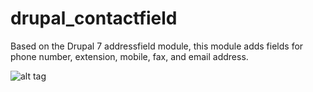 drupal_contactfield
===================

Based on the Drupal 7 addressfield module, this module adds fields for phone number, extension, mobile, fax, and email address.

![alt tag](https://raw.github.com/mikemilano/drupal_contactfield/master/contactfield.png)
